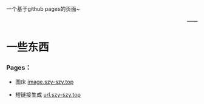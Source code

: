 一个基于github pages的页面~
<div style="text-align:right">——</div>

# 一些东西
### Pages：

* 图床 [image.szy-szy.top](https://image.szy-szy.top)  

* 短链接生成 [url.szy-szy.top](https://url.szy-szy.top)  